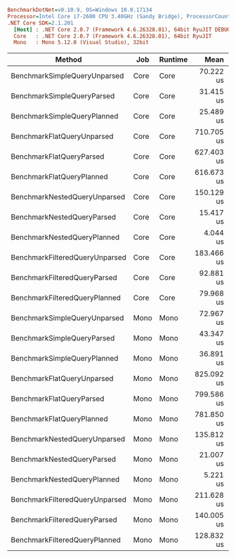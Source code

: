 ``` ini

BenchmarkDotNet=v0.10.9, OS=Windows 10.0.17134
Processor=Intel Core i7-2600 CPU 3.40GHz (Sandy Bridge), ProcessorCount=8
.NET Core SDK=2.1.201
  [Host] : .NET Core 2.0.7 (Framework 4.6.26328.01), 64bit RyuJIT DEBUG
  Core   : .NET Core 2.0.7 (Framework 4.6.26328.01), 64bit RyuJIT
  Mono   : Mono 5.12.0 (Visual Studio), 32bit 


```
 |                         Method |  Job | Runtime |       Mean |      Error |     StdDev |        Min |        Max |      Op/s |
 |------------------------------- |----- |-------- |-----------:|-----------:|-----------:|-----------:|-----------:|----------:|
 |   BenchmarkSimpleQueryUnparsed | Core |    Core |  70.222 us |  1.3893 us |  1.3645 us |  68.482 us |  73.643 us |  14,240.5 |
 |     BenchmarkSimpleQueryParsed | Core |    Core |  31.415 us |  0.3700 us |  0.3090 us |  30.959 us |  31.832 us |  31,831.7 |
 |    BenchmarkSimpleQueryPlanned | Core |    Core |  25.489 us |  0.5543 us |  0.7010 us |  24.734 us |  27.211 us |  39,233.0 |
 |     BenchmarkFlatQueryUnparsed | Core |    Core | 710.705 us | 14.0351 us | 26.3614 us | 677.630 us | 773.004 us |   1,407.1 |
 |       BenchmarkFlatQueryParsed | Core |    Core | 627.403 us |  5.0556 us |  4.7290 us | 620.780 us | 636.468 us |   1,593.9 |
 |      BenchmarkFlatQueryPlanned | Core |    Core | 616.673 us |  6.0117 us |  5.3292 us | 610.028 us | 626.901 us |   1,621.6 |
 |   BenchmarkNestedQueryUnparsed | Core |    Core | 150.129 us |  1.1027 us |  1.0314 us | 148.794 us | 152.328 us |   6,660.9 |
 |     BenchmarkNestedQueryParsed | Core |    Core |  15.417 us |  0.1597 us |  0.1416 us |  15.146 us |  15.616 us |  64,862.4 |
 |    BenchmarkNestedQueryPlanned | Core |    Core |   4.044 us |  0.0870 us |  0.1275 us |   3.909 us |   4.389 us | 247,302.5 |
 | BenchmarkFilteredQueryUnparsed | Core |    Core | 183.466 us |  3.7612 us |  5.3942 us | 178.835 us | 197.409 us |   5,450.6 |
 |   BenchmarkFilteredQueryParsed | Core |    Core |  92.881 us |  0.6615 us |  0.5864 us |  91.973 us |  94.113 us |  10,766.5 |
 |  BenchmarkFilteredQueryPlanned | Core |    Core |  79.968 us |  0.7689 us |  0.7192 us |  79.020 us |  81.899 us |  12,505.0 |
 |   BenchmarkSimpleQueryUnparsed | Mono |    Mono |  72.967 us |  0.4540 us |  0.4024 us |  72.159 us |  73.640 us |  13,704.8 |
 |     BenchmarkSimpleQueryParsed | Mono |    Mono |  43.347 us |  0.3269 us |  0.3058 us |  42.828 us |  43.859 us |  23,069.7 |
 |    BenchmarkSimpleQueryPlanned | Mono |    Mono |  36.891 us |  0.7255 us |  0.9686 us |  35.831 us |  38.821 us |  27,106.6 |
 |     BenchmarkFlatQueryUnparsed | Mono |    Mono | 825.092 us |  7.6628 us |  7.1678 us | 815.492 us | 838.577 us |   1,212.0 |
 |       BenchmarkFlatQueryParsed | Mono |    Mono | 799.586 us | 19.6811 us | 21.0586 us | 782.516 us | 857.978 us |   1,250.6 |
 |      BenchmarkFlatQueryPlanned | Mono |    Mono | 781.850 us |  2.9210 us |  2.4392 us | 776.687 us | 786.387 us |   1,279.0 |
 |   BenchmarkNestedQueryUnparsed | Mono |    Mono | 135.812 us |  2.6401 us |  3.1429 us | 132.374 us | 143.884 us |   7,363.1 |
 |     BenchmarkNestedQueryParsed | Mono |    Mono |  21.007 us |  0.2646 us |  0.2475 us |  20.624 us |  21.473 us |  47,602.3 |
 |    BenchmarkNestedQueryPlanned | Mono |    Mono |   5.221 us |  0.0228 us |  0.0213 us |   5.187 us |   5.254 us | 191,542.0 |
 | BenchmarkFilteredQueryUnparsed | Mono |    Mono | 211.628 us |  0.8910 us |  0.7898 us | 210.571 us | 213.310 us |   4,725.3 |
 |   BenchmarkFilteredQueryParsed | Mono |    Mono | 140.005 us |  1.2816 us |  1.0006 us | 138.854 us | 142.521 us |   7,142.6 |
 |  BenchmarkFilteredQueryPlanned | Mono |    Mono | 128.832 us |  1.4877 us |  1.2423 us | 127.452 us | 131.460 us |   7,762.0 |
